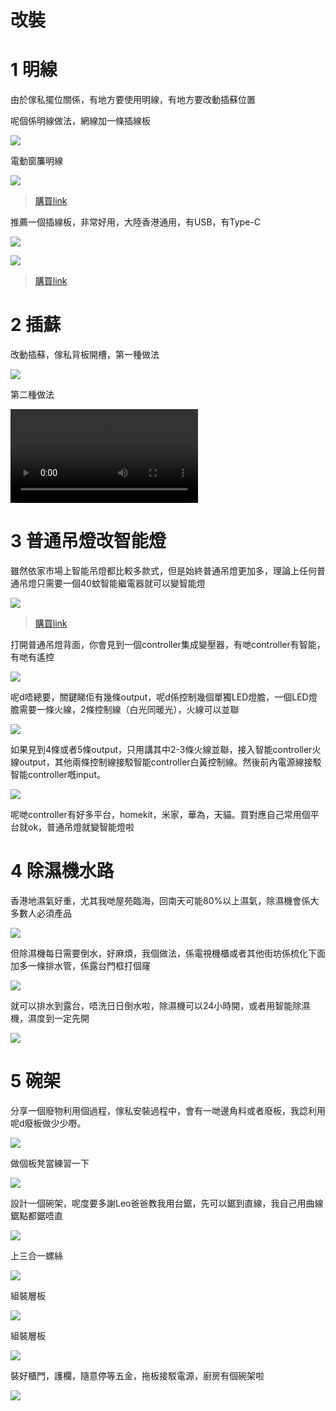 # 改裝

# 1 明線

由於傢私擺位關係，有地方要使用明線，有地方要改動插蘇位置

呢個係明線做法，網線加一條插線板

![](../images/modify/1-1.png)

電動窗簾明線

![](../images/modify/1-2.png)

> [購買link](https://item.taobao.com/item.htm?spm=a1z09.2.0.0.51e02e8dSaS7nj&id=621546804819&_u=n155thb243f)

推薦一個插線板，非常好用，大陸香港通用，有USB，有Type-C

![](../images/tools/5-1.png)

![](../images/tools/5-2.png)

> [購買link](https://item.taobao.com/item.htm?spm=a1z09.2.0.0.51e02e8dSaS7nj&id=619765307505&_u=n155thba3cc)

# 2 插蘇

改動插蘇，傢私背板開槽，第一種做法

![](../images/modify/2.png)

第二種做法

<video src="https://sigmaxy.github.io/decoration/images/modify/2-2.mp4" controls="controls"></video>

# 3 普通吊燈改智能燈

雖然依家市場上智能吊燈都比較多款式，但是始終普通吊燈更加多，理論上任何普通吊燈只需要一個40蚊智能繼電器就可以變智能燈

![](../images/tools/22.png)

> [購買link](https://item.taobao.com/item.htm?spm=a1z09.2.0.0.343f2e8dsiJxn9&id=610210019661&_u=m155thb8f3c)

打開普通吊燈背面，你會見到一個controller集成變壓器，有哋controller有智能，有哋有遙控

![](../images/modify/3-1.png)

呢d唔總要，關鍵睇佢有幾條output，呢d係控制幾個單獨LED燈膽，一個LED燈膽需要一條火線，2條控制線（白光同暖光），火線可以並聯

![](../images/modify/3-2.png)

如果見到4條或者5條output，只用講其中2-3條火線並聯，接入智能controller火線output，其他兩條控制線接駁智能controller白黃控制線。然後前內電源線接駁智能controller嘅input。

![](../images/modify/3-3.png)

呢哋controller有好多平台，homekit，米家，華為，天貓。買對應自己常用個平台就ok，普通吊燈就變智能燈啦

# 4 除濕機水路

香港地濕氣好重，尤其我哋屋苑臨海，回南天可能80%以上濕氣，除濕機會係大多數人必須產品

![](../images/modify/4-1.png)

但除濕機每日需要倒水，好麻煩，我個做法，係電視機櫃或者其他街坊係梳化下面加多一條排水管，係露台門框打個窿

![](../images/modify/4-2.png)

就可以排水到露台，唔洗日日倒水啦，除濕機可以24小時開，或者用智能除濕機，濕度到一定先開

![](../images/modify/4-2.png)

# 5 碗架

分享一個廢物利用個過程，傢私安裝過程中，會有一哋邊角料或者廢板，我諗利用呢d廢板做少少嘢。

![](../images/modify/5-1.png)

做個板凳當練習一下

![](../images/modify/5-2.png)

設計一個碗架，呢度要多謝Leo爸爸教我用台鋸，先可以鋸到直線，我自己用曲線鋸點都鋸唔直

![](../images/modify/5-3.png)

上三合一螺絲

![](../images/modify/5-4.png)

組裝層板

![](../images/modify/5-5.png)

組裝層板

![](../images/modify/5-5.png)

裝好櫃門，護欄，隨意停等五金，拖板接駁電源，廚房有個碗架啦

![](../images/modify/5-6.png)